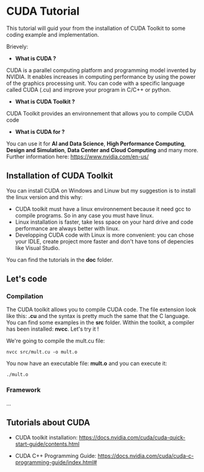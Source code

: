 # CUDA Tutorial

This tutorial will guid your from the installation of CUDA Toolkit to some coding example and implementation.

Brievely:
- **What is CUDA ?**

CUDA is a parallel computing platform and programming model invented by NVIDIA. It enables increases in computing performance by using the power of the graphics processing unit. 
You can code with a specific language called CUDA (.cu) and improve your program in C/C++ or python.

- **What is CUDA Toolkit ?**

CUDA Toolkit provides an environnement that allows you to compile CUDA code

- **What is CUDA for ?**

You can use it for **AI and Data Science**, **High Performance Computing**, **Design and Simulation**, **Data Center and Cloud Computing** and many more.
Further information here: https://www.nvidia.com/en-us/


## Installation of CUDA Toolkit

You can install CUDA on Windows and Linuw but my suggestion is to install the linux version and this why:
- CUDA toolkit must have a linux environnement because it need gcc to compile programs. So in any case you must have linux.
- Linux installation is faster, take less space on your hard drive and code performance are always better with linux.
- Developping CUDA code with Linux is more convenient: you can chose your IDLE, create project more faster and don't have tons of depencies like Visual Studio.

You can find the tutorials in the **doc** folder.

## Let's code

### Compilation
The CUDA toolkit allows you to compile CUDA code. The file extension look like this: **.cu** and the syntax is pretty much the same that the C language. You can find some examples in the **src** folder.
Within the toolkit, a compiler has been installed: **nvcc**. Let's try it !

We're going to compile the mult.cu file:
```
nvcc src/mult.cu -o mult.o
```

You now have an executable file: **mult.o** and you can execute it: 
```
./mult.o
```


### Framework
...



## Tutorials about CUDA 

- CUDA toolkit installation: https://docs.nvidia.com/cuda/cuda-quick-start-guide/contents.html

- CUDA C++ Programming Guide: https://docs.nvidia.com/cuda/cuda-c-programming-guide/index.html#
